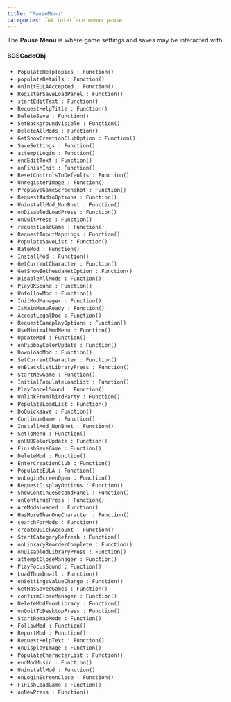 ```yaml
---
title: "PauseMenu"
categories: fo4 interface menus pause
---
```


The **Pause Menu** is where game settings and saves may be interacted with.

#### BGSCodeObj
* `PopulateHelpTopics : Function()`
* `populateDetails : Function()`
* `onInitEULAAccepted : Function()`
* `RegisterSaveLoadPanel : Function()`
* `startEditText : Function()`
* `RequestHelpTitle : Function()`
* `DeleteSave : Function()`
* `SetBackgroundVisible : Function()`
* `DeleteAllMods : Function()`
* `GetShowCreationClubOption : Function()`
* `SaveSettings : Function()`
* `attemptLogin : Function()`
* `endEditText : Function()`
* `onFinishInit : Function()`
* `ResetControlsToDefaults : Function()`
* `UnregisterImage : Function()`
* `PrepSaveGameScreenshot : Function()`
* `RequestAudioOptions : Function()`
* `UninstallMod_NonBnet : Function()`
* `onDisabledLoadPress : Function()`
* `onQuitPress : Function()`
* `requestLoadGame : Function()`
* `RequestInputMappings : Function()`
* `PopulateSaveList : Function()`
* `RateMod : Function()`
* `InstallMod : Function()`
* `GetCurrentCharacter : Function()`
* `GetShowBethesdaNetOption : Function()`
* `DisableAllMods : Function()`
* `PlayOKSound : Function()`
* `UnfollowMod : Function()`
* `InitModManager : Function()`
* `IsMainMenuReady : Function()`
* `AcceptLegalDoc : Function()`
* `RequestGameplayOptions : Function()`
* `UseMinimalModMenu : Function()`
* `UpdateMod : Function()`
* `onPipboyColorUpdate : Function()`
* `DownloadMod : Function()`
* `SetCurrentCharacter : Function()`
* `onBlacklistLibraryPress : Function()`
* `StartNewGame : Function()`
* `InitialPopulateLoadList : Function()`
* `PlayCancelSound : Function()`
* `UnlinkFromThirdParty : Function()`
* `PopulateLoadList : Function()`
* `DoQuicksave : Function()`
* `ContinueGame : Function()`
* `InstallMod_NonBnet : Function()`
* `SetToMenu : Function()`
* `onHUDColorUpdate : Function()`
* `FinishSaveGame : Function()`
* `DeleteMod : Function()`
* `EnterCreationClub : Function()`
* `PopulateEULA : Function()`
* `onLoginScreenOpen : Function()`
* `RequestDisplayOptions : Function()`
* `ShowContinueSecondPanel : Function()`
* `onContinuePress : Function()`
* `AreModsLoaded : Function()`
* `HasMoreThanOneCharacter : Function()`
* `searchForMods : Function()`
* `createQuickAccount : Function()`
* `StartCategoryRefresh : Function()`
* `onLibraryReorderComplete : Function()`
* `onDisabledLibraryPress : Function()`
* `attemptCloseManager : Function()`
* `PlayFocusSound : Function()`
* `LoadThumbnail : Function()`
* `onSettingsValueChange : Function()`
* `GetHasSavedGames : Function()`
* `confirmCloseManager : Function()`
* `DeleteModFromLibrary : Function()`
* `onQuitToDesktopPress : Function()`
* `StartRemapMode : Function()`
* `FollowMod : Function()`
* `ReportMod : Function()`
* `RequestHelpText : Function()`
* `onDisplayImage : Function()`
* `PopulateCharacterList : Function()`
* `endModMusic : Function()`
* `UninstallMod : Function()`
* `onLoginScreenClose : Function()`
* `FinishLoadGame : Function()`
* `onNewPress : Function()`

